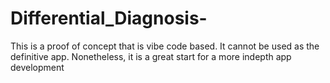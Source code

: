 # Differential_Diagnosis-
This is a proof of concept that is vibe code based. It cannot be used as the definitive app. Nonetheless, it is a great start for a more indepth app development 
